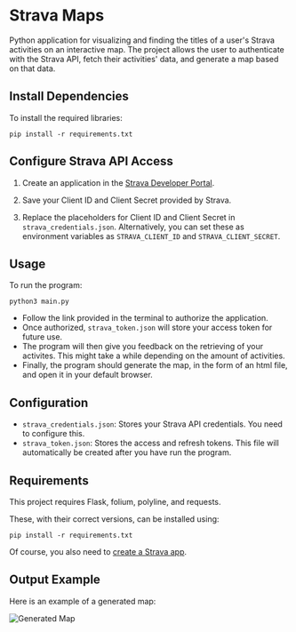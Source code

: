 # Strava Maps

Python application for visualizing and finding the titles of a user's Strava activities on an interactive map. The project allows the user to authenticate with the Strava API, fetch their activities' data, and generate a map based on that data.

## Install Dependencies
To install the required libraries:

`pip install -r requirements.txt`

## Configure Strava API Access
1. Create an application in the [Strava Developer Portal](https://developers.strava.com/).

2. Save your Client ID and Client Secret provided by Strava.

3. Replace the placeholders for Client ID and Client Secret in `strava_credentials.json`. Alternatively, you can set these as environment variables as `STRAVA_CLIENT_ID` and `STRAVA_CLIENT_SECRET`.

## Usage
To run the program:

`python3 main.py`

- Follow the link provided in the terminal to authorize the application.
- Once authorized, `strava_token.json` will store your access token for future use.
- The program will then give you feedback on the retrieving of your activites. This might take a while depending on the amount of activities.
- Finally, the program should generate the map, in the form of an html file, and open it in your default browser.

## Configuration
- `strava_credentials.json`: Stores your Strava API credentials. You need to configure this.
- `strava_token.json`: Stores the access and refresh tokens. This file will automatically be created after you have run the program.

## Requirements
This project requires Flask, folium, polyline, and requests.

These, with their correct versions, can be installed using:

`pip install -r requirements.txt`

Of course, you also need to [create a Strava app](#configure-strava-api-access).

## Output Example

Here is an example of a generated map:

![Generated Map](images/map_screenshot.png)